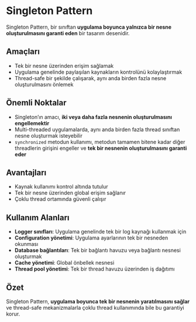 # Singleton Pattern

Singleton Pattern, bir sınıftan **uygulama boyunca yalnızca bir nesne oluşturulmasını garanti eden** bir tasarım desenidir.

## Amaçları

- Tek bir nesne üzerinden erişim sağlamak
- Uygulama genelinde paylaşılan kaynakların kontrolünü kolaylaştırmak
- Thread-safe bir şekilde çalışarak, aynı anda birden fazla nesne oluşturulmasını önlemek

## Önemli Noktalar

- Singleton’ın amacı, **iki veya daha fazla nesnenin oluşturulmasını engellemektir**
- Multi-threaded uygulamalarda, aynı anda birden fazla thread sınıftan nesne oluşturmak isteyebilir
- `synchronized` metodun kullanımı, metodun tamamen bitene kadar diğer threadlerin girişini engeller ve **tek bir nesnenin oluşturulmasını garanti eder**

## Avantajları

- Kaynak kullanımı kontrol altında tutulur
- Tek bir nesne üzerinden global erişim sağlanır
- Çoklu thread ortamında güvenli çalışır

## Kullanım Alanları

- **Logger sınıfları**: Uygulama genelinde tek bir log kaynağı kullanmak için
- **Configuration yönetimi**: Uygulama ayarlarının tek bir nesneden okunması
- **Database bağlantıları**: Tek bir bağlantı havuzu veya bağlantı nesnesi oluşturmak
- **Cache yönetimi**: Global önbellek nesnesi
- **Thread pool yönetimi**: Tek bir thread havuzu üzerinden iş dağıtımı

## Özet

Singleton Pattern, **uygulama boyunca tek bir nesnenin yaratılmasını sağlar** ve thread-safe mekanizmalarla çoklu thread kullanımında bile bu garantiyi korur.
